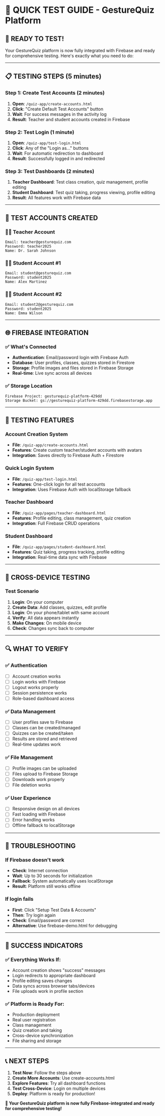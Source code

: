 # 🎯 QUICK TEST GUIDE - GestureQuiz Platform

## 🚀 **READY TO TEST!**

Your GestureQuiz platform is now fully integrated with Firebase and ready for comprehensive testing. Here's exactly what you need to do:

---

## 📋 **TESTING STEPS** (5 minutes)

### **Step 1: Create Test Accounts** (2 minutes)
1. **Open**: `/quiz-app/create-accounts.html`
2. **Click**: "Create Default Test Accounts" button
3. **Wait**: For success messages in the activity log
4. **Result**: Teacher and student accounts created in Firebase

### **Step 2: Test Login** (1 minute)
1. **Open**: `/quiz-app/test-login.html`
2. **Click**: Any of the "Login as..." buttons
3. **Wait**: For automatic redirection to dashboard
4. **Result**: Successfully logged in and redirected

### **Step 3: Test Dashboards** (2 minutes)
1. **Teacher Dashboard**: Test class creation, quiz management, profile editing
2. **Student Dashboard**: Test quiz taking, progress viewing, profile editing
3. **Result**: All features work with Firebase data

---

## 🔧 **TEST ACCOUNTS CREATED**

### **👨‍🏫 Teacher Account**
```
Email: teacher@gesturequiz.com
Password: teacher2025
Name: Dr. Sarah Johnson
```

### **👨‍🎓 Student Account #1**
```
Email: student@gesturequiz.com
Password: student2025
Name: Alex Martinez
```

### **👨‍🎓 Student Account #2**
```
Email: student2@gesturequiz.com
Password: student2025
Name: Emma Wilson
```

---

## 🌐 **FIREBASE INTEGRATION**

### **✅ What's Connected**
- **Authentication**: Email/password login with Firebase Auth
- **Database**: User profiles, classes, quizzes stored in Firestore
- **Storage**: Profile images and files stored in Firebase Storage
- **Real-time**: Live sync across all devices

### **✅ Storage Location**
```
Firebase Project: gesturequiz-platform-429dd
Storage Bucket: gs://gesturequiz-platform-429dd.firebasestorage.app
```

---

## 🎯 **TESTING FEATURES**

### **Account Creation System**
- **File**: `/quiz-app/create-accounts.html`
- **Features**: Create custom teacher/student accounts with avatars
- **Integration**: Saves directly to Firebase Auth + Firestore

### **Quick Login System**
- **File**: `/quiz-app/test-login.html`
- **Features**: One-click login for all test accounts
- **Integration**: Uses Firebase Auth with localStorage fallback

### **Teacher Dashboard**
- **File**: `/quiz-app/pages/teacher-dashboard.html`
- **Features**: Profile editing, class management, quiz creation
- **Integration**: Full Firebase CRUD operations

### **Student Dashboard**
- **File**: `/quiz-app/pages/student-dashboard.html`
- **Features**: Quiz taking, progress tracking, profile editing
- **Integration**: Real-time data sync with Firebase

---

## 📱 **CROSS-DEVICE TESTING**

### **Test Scenario**
1. **Login**: On your computer
2. **Create Data**: Add classes, quizzes, edit profile
3. **Login**: On your phone/tablet with same account
4. **Verify**: All data appears instantly
5. **Make Changes**: On mobile device
6. **Check**: Changes sync back to computer

---

## 🔍 **WHAT TO VERIFY**

### **✅ Authentication**
- [ ] Account creation works
- [ ] Login works with Firebase
- [ ] Logout works properly
- [ ] Session persistence works
- [ ] Role-based dashboard access

### **✅ Data Management**
- [ ] User profiles save to Firebase
- [ ] Classes can be created/managed
- [ ] Quizzes can be created/taken
- [ ] Results are stored and retrieved
- [ ] Real-time updates work

### **✅ File Management**
- [ ] Profile images can be uploaded
- [ ] Files upload to Firebase Storage
- [ ] Downloads work properly
- [ ] File deletion works

### **✅ User Experience**
- [ ] Responsive design on all devices
- [ ] Fast loading with Firebase
- [ ] Error handling works
- [ ] Offline fallback to localStorage

---

## 🚨 **TROUBLESHOOTING**

### **If Firebase doesn't work**
- **Check**: Internet connection
- **Wait**: Up to 30 seconds for initialization
- **Fallback**: System automatically uses localStorage
- **Result**: Platform still works offline

### **If login fails**
- **First**: Click "Setup Test Data & Accounts"
- **Then**: Try login again
- **Check**: Email/password are correct
- **Alternative**: Use firebase-demo.html for debugging

---

## 🎉 **SUCCESS INDICATORS**

### **✅ Everything Works If:**
- Account creation shows "success" messages
- Login redirects to appropriate dashboard
- Profile editing saves changes
- Data syncs across browser tabs/devices
- File uploads work in profile section

### **✅ Platform is Ready For:**
- Production deployment
- Real user registration
- Class management
- Quiz creation and taking
- Cross-device synchronization
- File sharing and storage

---

## 📞 **NEXT STEPS**

1. **Test Now**: Follow the steps above
2. **Create More Accounts**: Use create-accounts.html
3. **Explore Features**: Try all dashboard functions
4. **Test Cross-Device**: Login on multiple devices
5. **Deploy**: Platform is ready for production!

**🚀 Your GestureQuiz platform is now fully Firebase-integrated and ready for comprehensive testing!**
